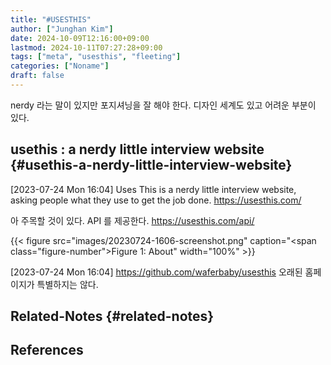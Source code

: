 ```yaml
---
title: "#USESTHIS"
author: ["Junghan Kim"]
date: 2024-10-09T12:16:00+09:00
lastmod: 2024-10-11T07:27:28+09:00
tags: ["meta", "usesthis", "fleeting"]
categories: ["Noname"]
draft: false
---
```


<!--more-->

nerdy 라는 말이 있지만 포지셔닝을 잘 해야 한다. 디자인 세계도 있고 어려운 부분이 있다.


## usethis : a nerdy little interview website {#usethis-a-nerdy-little-interview-website}

<span class="timestamp-wrapper"><span class="timestamp">[2023-07-24 Mon 16:04]</span></span> Uses This is a nerdy little interview website, asking people what they use to get the job done. <https://usesthis.com/>

아 주목할 것이 있다. API 를 제공한다. <https://usesthis.com/api/>

{{< figure src="images/20230724-1606-screenshot.png" caption="<span class=\"figure-number\">Figure 1: </span>About" width="100%" >}}

<span class="timestamp-wrapper"><span class="timestamp">[2023-07-24 Mon 16:04]</span></span> <https://github.com/waferbaby/usesthis> 오래된 홈페이지가 특별하지는 않다.


## Related-Notes {#related-notes}

## References

<style>.csl-entry{text-indent: -1.5em; margin-left: 1.5em;}</style><div class="csl-bib-body">
</div>
